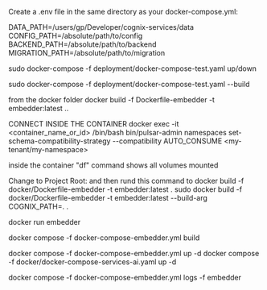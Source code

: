 Create a .env file in the same directory as your docker-compose.yml:

DATA_PATH=/users/gp/Developer/cognix-services/data
CONFIG_PATH=/absolute/path/to/config
BACKEND_PATH=/absolute/path/to/backend
MIGRATION_PATH=/absolute/path/to/migration

sudo docker-compose -f deployment/docker-compose-test.yaml up/down

sudo docker-compose -f deployment/docker-compose-test.yaml --build

from the docker folder
docker build -f Dockerfile-embedder -t embedder:latest ..

CONNECT INSIDE THE CONTAINER
docker exec -it <container_name_or_id> /bin/bash
bin/pulsar-admin namespaces set-schema-compatibility-strategy --compatibility AUTO_CONSUME <my-tenant/my-namespace>

inside the container "df" command shows all volumes mounted



Change to Project Root:
and then rund this command to
docker build -f docker/Dockerfile-embedder -t embedder:latest .
sudo docker build -f docker/Dockerfile-embedder -t embedder:latest --build-arg COGNIX_PATH=. .

docker run embedder

docker compose -f docker-compose-embedder.yml build

docker compose -f docker-compose-embedder.yml up -d
docker compose -f docker/docker-compose-services-ai.yaml up -d

docker compose -f docker-compose-embedder.yml logs -f embedder
